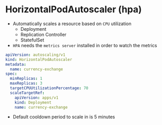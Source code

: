 # HorizontalPodAutoscaler (hpa)

- Automatically scales a resource based on `CPU` utilization
  - Deployment
  - Replication Controller
  - StatefulSet
- `HPA` needs the `metrics server` installed in order to watch the metrics

```yaml
apiVersion: autoscaling/v1
kind: HorizontalPodAutoscaler
metadata:
  name: currency-exchange
spec:
  minReplicas: 1
  maxReplicas: 3
  targetCPUUtilizationPercentage: 70
  scaleTargetRef:
    apiVersion: apps/v1
    kind: Deployment
    name: currency-exchange
```

- Default cooldown period to scale in is 5 minutes
